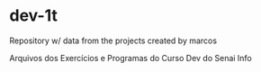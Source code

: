 # dev-1t
Repository w/ data from the projects created by marcos


Arquivos dos Exercícios e Programas do Curso Dev do Senai Info
